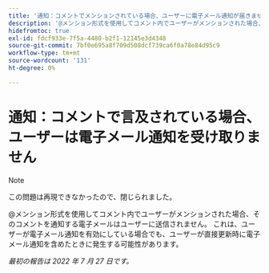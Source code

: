 ```yaml
---
title: '通知：コメントでメンションされている場合、ユーザーに電子メール通知が届きません'
description: '@メンション形式を使用してコメント内でユーザーがメンションされた場合、そのコメントを通知する電子メールはユーザーに送信されません。 これは、ユーザーが電子メール通知を有効にしている場合でも、ユーザーが直接更新時に電子メール通知を含めたときに発生する可能性があります。'
hidefromtoc: true
exl-id: fdcf933e-7f5a-4480-b2f1-12145e3d4348
source-git-commit: 7bf0e695a8f709d508dcf739ca6f0a78e84d95c9
workflow-type: tm+mt
source-wordcount: '131'
ht-degree: 0%

---
```


# 通知：コメントで言及されている場合、ユーザーは電子メール通知を受け取りません

>[!NOTE]
>
>この問題は再現できなかったので、閉じられました。

@メンション形式を使用してコメント内でユーザーがメンションされた場合、そのコメントを通知する電子メールはユーザーに送信されません。 これは、ユーザーが電子メール通知を有効にしている場合でも、ユーザーが直接更新時に電子メール通知を含めたときに発生する可能性があります。

_最初の報告は 2022 年 7 月 27 日です。_
